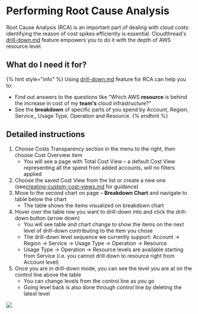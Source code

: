 # Performing Root Cause Analysis

Root Cause Analysis (RCA)​ is an important part of dealing with cloud costs: identifying the reason of cost spikes efficiently is essential. Cloudthread's [drill-down.md](../fundamentals/drill-down.md "mention") feature empowers you to do it with the depth of AWS resource level.

## What do I need it for? <a href="#what-do-i-need-it-for" id="what-do-i-need-it-for"></a>

{% hint style="info" %}
Using [drill-down.md](../fundamentals/drill-down.md "mention") feature for RCA can help you to:

* Find out answers to the questions like "Which AWS **resource** is behind the increase in cost of my **team's** cloud infrastructure?"
* See the **breakdown** of specific parts of you spend by Account, Region, Service,, Usage Type, Operation and Resource.
{% endhint %}

## Detailed instructions <a href="#detailed-instructions" id="detailed-instructions"></a>

1. Choose Costs Transparency section in the menu to the right, then choose Cost Overview item
   * You will see a page with Total Cost View – a default Cost View representing all the spend from added accounts, will no filters applied
2. Choose the saved Cost View from the list or create a new one (see[creating-custom-cost-views.md](creating-custom-cost-views.md "mention") for guidance)
3. Move to the second chart on page – **Breakdown Chart** and navigate to table below the chart
   * The table shows the items visualized on breakdown chart
4. Hover over the table row you want to drill-down into and click the drill-down button (arrow down)
   * You will see table and chart change to show the items on the next level of drill-down contributing to the item you chose
   * The drill-down level sequence we currently support: Account -> Region -> Service -> Usage Type -> Operation -> Resource
   * Usage Type -> Operation -> Resource levels are available starting from Service )i.e. you cannot drill down to resource right from Account level)
5. Once you are in drill-down mode, you can see the level you are at on the control line above the table
   * You can change levels from the control line as you go
   * Going level back is also done through control line by deleting the latest level

![](<../.gitbook/assets/Screen Cast 2022-05-03 at 2.25.34 PM (1).gif>)
